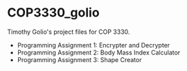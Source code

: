 # COP3330_golio
Timothy Golio's project files for COP 3330.
- Programming Assignment 1: Encrypter and Decrypter
- Programming Assignment 2: Body Mass Index Calculator
- Programming Assignment 3: Shape Creator
